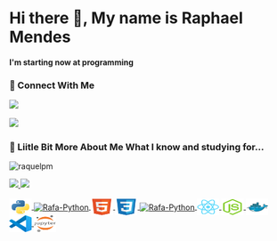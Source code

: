 #  Hi there 👋, My name is Raphael Mendes 

<h4> I'm starting now at programming</h4>


### 👥 Connect With Me
<div>

<a href="https://instagram.com/raphaelmendes_/" target="_blank"><img src="https://img.shields.io/badge/-Instagram-%23E4405F?style=for-the-badge&logo=instagram&logoColor=white" target="_blank"></a>

<a href="https://www.linkedin.com/in/raphael-mendess/" target="_blank"><img src="https://img.shields.io/badge/-LinkedIn-%230077B5?style=for-the-badge&logo=linkedin&logoColor=white" target="_blank"></a>   


### 💫 Liitle Bit More About Me What I know and studying for...

</div>

<div align="start">
  <p align="left"> <img src="https://komarev.com/ghpvc/?username=raphaelmendes1234&label=Profile%20views&color=0e75b6&style=flat" alt="raquelpm" /> </p>
  <a href="https://github.com/raphaelmendes1234">
  <img height="180em" src="https://github-readme-stats-git-masterrstaa-rickstaa.vercel.app/api?username=raphaelmendes1234&show_icons=true&theme=dark&include_all_commits=true&count_private=true">
 <img height="180em" src="https://github-readme-stats-git-masterrstaa-rickstaa.vercel.app/api/top-langs/?username=raphaelmendes1234&layout=compact&langs_count=7&theme=dark"/>
</div>
<div style="display: inline_block"><br>
  <img align="center" alt="Rafa-Python" height="30" width="40" src="https://raw.githubusercontent.com/devicons/devicon/master/icons/python/python-original.svg">
  <!---<img align="center" alt="Rafa-Python" height="30" width="40" src="https://cdn.jsdelivr.net/gh/devicons/devicon/icons/dot-net/dot-net-original-wordmark.svg" />--->
  <img align="center" alt="Rafa-Python" height="30" width="40" src="https://cdn.jsdelivr.net/gh/devicons/devicon/icons/mysql/mysql-original-wordmark.svg" />
 
  
  <img align="center" alt="Rafa-Python" height="30" width="40" src="https://github.com/devicons/devicon/blob/master/icons/html5/html5-original.svg" />
  <img align="center" alt="Rafa-Python" height="30" width="40" src="https://github.com/devicons/devicon/blob/master/icons/css3/css3-original.svg" />
  
  <img align="center" alt="Rafa-Python" height="30" width="40" src="https://cdn.jsdelivr.net/gh/devicons/devicon/icons/javascript/javascript-original.svg" />
  <!---<img align="center" alt="Rafa-Python" height="30" width="40" src="https://cdn.jsdelivr.net/gh/devicons/devicon/icons/bootstrap/bootstrap-original.svg" /> -->
  <!------divisão------->
  <img align="center" alt="Rafa-Python" height="30" width="40" src="https://github.com/devicons/devicon/blob/master/icons/react/react-original.svg" />
  <img align="center" alt="Rafa-Python" height="30" width="40" src="https://github.com/devicons/devicon/blob/master/icons/nodejs/nodejs-original.svg" />
   <!-- <img align="center" alt="Rafa-Python" height="30" width="40" src="https://github.com/devicons/devicon/blob/master/icons/vuejs/vuejs-original.svg" /> -->
    
  <!----container--->
   <img align="center" alt="Rafa-Python" height="30" width="40"   src="https://raw.githubusercontent.com/devicons/devicon/master/icons/docker/docker-original.svg" />
   <!-----Ferramentas----->
   <img align="center" alt="Rafa-Python" height="30" width="40" src="https://raw.githubusercontent.com/devicons/devicon/master/icons/vscode/vscode-original.svg" />
  <img align="center" alt="Rafa-Python" height="30" width="40" src="https://github.com/devicons/devicon/blob/master/icons/jupyter/jupyter-original-wordmark.svg" />


</div>
  
  
